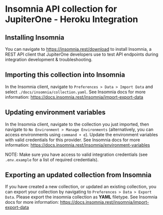 # Insomnia API collection for JupiterOne - Heroku Integration

## Installing Insomnia

You can navigate to <https://insomnia.rest/download> to install Insomnia, a REST
API client that JupiterOne developers use to test API endpoints during
integration development & troubleshooting.

## Importing this collection into Insomnia

In the Insomnia client, navigate to `Preferences > Data > Import Data` and
select `./docs/insomnia/collection.yaml`. See Insomnia docs for more
information: <https://docs.insomnia.rest/insomnia/import-export-data>

## Updating environment variables

In the Insomnia client, navigate to the collection you just imported, then
navigate to `No Environment > Manage Environments` (alternatively, you can
access environments using `command + e`). Update the environment variables with
valid credentials for this provider. See Insomnia docs for more information:
<https://docs.insomnia.rest/insomnia/environment-variables>

NOTE: Make sure you have access to valid integration credentials (see
`.env.example` for a list of required credentials).

## Exporting an updated collection from Insomnia

If you have created a new collection, or updated an existing collection, you can
export your collection by navigating to `Preferences > Data > Export Data`.
Please export the insomnia collection as **YAML** filetype. See Insomnia docs
for more information: <https://docs.insomnia.rest/insomnia/import-export-data>
